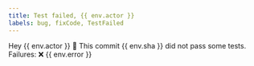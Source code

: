 ```yaml
---
title: Test failed, {{ env.actor }} 
labels: bug, fixCode, TestFailed
---
```

Hey {{ env.actor }} 👋 This commit {{ env.sha }} did not pass some tests.
Failures: 
❌ {{ env.error }}
    

